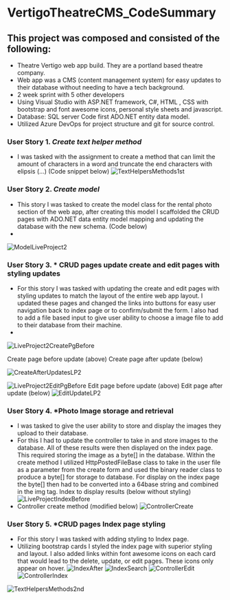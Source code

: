 # VertigoTheatreCMS_CodeSummary

## This project was composed and consisted of the following:

- Theatre Vertigo web app build. They are a portland based theatre company.
- Web app was a CMS (content management system) for easy updates to their database without needing to have a tech background. 
- 2 week sprint with 5 other developers
- Using Visual Studio with ASP.NET framework, C#, HTML , CSS with bootstrap and font awesome icons, personal style sheets and javascript.
- Database: SQL server Code first ADO.NET entity data model.
- Utilized Azure DevOps for project structure and git for source control.

### User Story 1.  *Create text helper method*
- I was tasked with the assignment to create a method that can limit the amount of characters in a word and truncate the end characters with elipsis (...)  (Code snippet below)
![TextHelpersMethods1st](https://user-images.githubusercontent.com/92835555/169886887-2c73c2c6-8abd-41db-824d-4930dc5b3f46.png)

### User Story 2.  *Create model* 
- This story I was tasked to create the model class for the rental photo section of the web app, after creating this model I scaffolded the CRUD pages with ADO.NET data entity model mapping and updating the database with the new schema. (Code below)
- 
![ModelLiveProject2](https://user-images.githubusercontent.com/92835555/169889776-ccb315d2-5ebf-45b3-b4ac-8a2837c11905.PNG)

### User Story 3. * CRUD pages update create and edit pages with styling updates

- For this story I was tasked with updating the create and edit pages with styling updates to match the layout of the entire web app layout.  I updated these pages and changed the links into buttons for easy user navigation back to index page or to confirm/submit the form.  I also had to add a file based input to give user ability to choose a image file to add to their database from their machine. 
- 
![LiveProject2CreatePgBefore](https://user-images.githubusercontent.com/92835555/169738489-65040c0f-697a-4963-9087-a136ed5e3191.PNG)

Create page before update (above)
Create page after update (below)

![CreateAfterUpdatesLP2](https://user-images.githubusercontent.com/92835555/169926934-e8ef67ed-739c-4203-835b-f04d0f724bfc.PNG)

![LiveProject2EditPgBefore](https://user-images.githubusercontent.com/92835555/169738513-f0ac2dc4-5fb2-406e-a908-76d55382d38c.PNG)
Edit page before update (above)
Edit page after update (below)
![EditUpdateLP2](https://user-images.githubusercontent.com/92835555/169928899-f9d4babf-33c7-496a-ba62-5f13c6a251b9.PNG)

### User Story 4. *Photo Image storage and retrieval

-  I was tasked to give the user ability to store and display the images they upload to their database.
-  For this I had to update the controller to take in and store images to the database.  All of these results were then displayed on the index page.  This required storing the image as a byte[] in the database.  Within the create method I utilized HttpPostedFileBase class to take in the user file as a parameter from the create form and used the binary reader class to produce a byte[] for storage to database.  For display on the index page the byte[] then had to be converted into a 64base string and combined in the img tag.  Index to display results (below without styling)
![LiveProjectIndexBefore](https://user-images.githubusercontent.com/92835555/169738524-19cdc478-6e8a-4f5c-a6d1-55efb7a4ace6.PNG)
- Controller create method (modified below)
![ControllerCreate](https://user-images.githubusercontent.com/92835555/169740541-c0b89b9c-cb83-4641-85c2-44c5ee4eb435.PNG)
### User Story 5. *CRUD pages Index page styling
- For this story I was tasked with adding styling to Index page.
- Utilizing bootstrap cards I styled the index page with superior styling and layout.  I also added links within font awesome icons on each card that would lead to the delete, update, or edit pages.  These icons only appear on hover.
![IndexAfter](https://user-images.githubusercontent.com/92835555/169740203-a1481ec7-3940-43bf-b1b1-d2ca82827860.PNG)
![IndexSearch](https://user-images.githubusercontent.com/92835555/169740210-3f8471ee-45ab-4528-ac97-d0e45e9d1500.PNG)
![ControllerEdit](https://user-images.githubusercontent.com/92835555/169740525-f368d553-6132-4bef-89c9-62e7c9f14e3a.PNG)
![ControllerIndex](https://user-images.githubusercontent.com/92835555/169740532-33a27e75-2064-4d34-9275-0e8f219449d4.PNG)

![TextHelpersMethods2nd](https://user-images.githubusercontent.com/92835555/169887092-5667f8d9-8b6b-46cf-8c32-a17a594b1a2a.png)
